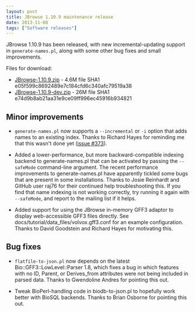 ```yaml
---
layout: post
title: JBrowse 1.10.9 maintenance release
date: 2013-11-08
tags: ["Software releases"]
---
```


JBrowse 1.10.9 has been released, with new incremental-updating support in
`generate-names.pl`, along with some other bug fixes and small improvements.

Files for download:

- [JBrowse-1.10.9.zip](/wordpress/wp-content/plugins/download-monitor/download.php?id=79 "download JBrowse-1.10.9.zip") -
  4.6M file SHA1 e05f599c8692489e7c184cfd6c340afc79519a38
- [JBrowse-1.10.9-dev.zip](http://jbrowse.org/wordpress/wp-content/plugins/download-monitor/download.php?id=80 "download JBrowse-1.10.9-dev.zip") -
  26M file SHA1 e74d9b8ab21aa31e9ce09ff996ec45916b934821

## Minor improvements

- `generate-names.pl` now supports a `--incremental` or `-i` option that adds
  names to an existing index. Thanks to Richard Hayes for reminding me that this
  wasn't done yet ([issue #373](https://github.com/gmod/jbrowse/issues/373)).

- Added a lower-performance, but more backward-compatible indexing backend to
  generate-names.pl that can be activated by passing the `--safeMode`
  command-line argument. The recent performance improvements to
  generate-names.pl have apparently tickled some bugs that are present in some
  installations. Thanks to Josie Reinhardt and GitHub user raj76 for their
  continued help troubleshooting this. If you find that name indexing is not
  working correctly, try running it again with `--safeMode`, and report to the
  mailing list if it helps.

- Added support for using the JBrowse in-memory GFF3 adaptor to display
  web-accessible GFF3 files directly. See
  docs/tutorial/data_files/volvox.gff3.conf for an example configuration. Thanks
  to David Goodstein and Richard Hayes for motivating this.

## Bug fixes

- `flatfile-to-json.pl` now depends on the latest Bio::GFF3::LowLevel::Parser
  1.8, which fixes a bug in which features with no ID, Parent, or Derives_from
  attributes were not being included in parsed data. Thanks to Gwendoline Andres
  for pointing this out.

- Tweak BioPerl-handling code in biodb-to-json.pl to hopefully work better with
  BioSQL backends. Thanks to Brian Osborne for pointing this out.

